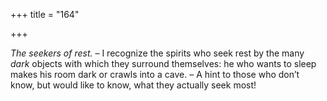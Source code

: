 +++
title = "164"

+++

*The seekers of rest.* – I recognize the spirits who seek rest by the many *dark* objects with which they surround themselves: he who wants to sleep makes his room dark or crawls into a cave. – A hint to those who don’t know, but would like to know, what they actually seek most\!


